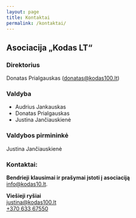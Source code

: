 ```yaml
---
layout: page
title: Kontaktai
permalink: /kontaktai/
---
```


## Asociacija „Kodas LT“

### Direktorius
Donatas Prialgauskas ([donatas@kodas100.lt](mailto:donatas@kodas100.lt "donatas@kodas100.lt"))

### Valdyba
* Audrius Jankauskas 
* Donatas Prialgauskas
* Justina Jančiauskienė

### Valdybos pirmininkė

Justina Jančiauskienė

### Kontaktai:

**Bendrieji klausimai ir prašymai įstoti į asociaciją** <br />
[info@kodas10.lt](mailto:info@kodas10.lt "info@kodas10.lt").

**Viešieji ryšiai**<br />
 [justina@kodas100.lt](mailto:justina@kodas100.lt "justina@kodas100.lt") <br />
 [+370 633 67550](tel:+37063367550 "+370 633 67550")
